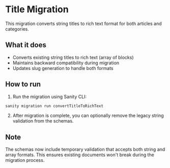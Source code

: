 # Title Migration

This migration converts string titles to rich text format for both articles and categories.

## What it does

- Converts existing string titles to rich text (array of blocks)
- Maintains backward compatibility during migration
- Updates slug generation to handle both formats

## How to run

1. Run the migration using Sanity CLI:
```bash
sanity migration run convertTitleToRichText
```

2. After migration is complete, you can optionally remove the legacy string validation from the schemas.

## Note

The schemas now include temporary validation that accepts both string and array formats. This ensures existing documents won't break during the migration process.
